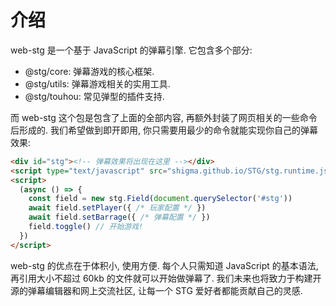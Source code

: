 # 介绍

web-stg 是一个基于 JavaScript 的弹幕引擎. 它包含多个部分:

- @stg/core: 弹幕游戏的核心框架.
- @stg/utils: 弹幕游戏相关的实用工具.
- @stg/touhou: 常见弹型的插件支持.

而 web-stg 这个包是包含了上面的全部内容, 再额外封装了网页相关的一些命令后形成的. 我们希望做到即开即用, 你只需要用最少的命令就能实现你自己的弹幕效果:

```html
<div id="stg"><!-- 弹幕效果将出现在这里 --></div>
<script type="text/javascript" src="shigma.github.io/STG/stg.runtime.js"></script>
<script>
  (async () => {
    const field = new stg.Field(document.querySelector('#stg'))
    await field.setPlayer({ /* 玩家配置 */ })
    await field.setBarrage({ /* 弹幕配置 */ })
    field.toggle() // 开始游戏!
  })
</script>
```

web-stg 的优点在于体积小, 使用方便. 每个人只需知道 JavaScript 的基本语法, 再引用大小不超过 60kb 的文件就可以开始做弹幕了. 我们未来也将致力于构建开源的弹幕编辑器和网上交流社区, 让每一个 STG 爱好者都能贡献自己的灵感.
